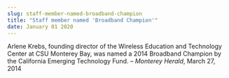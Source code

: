 ```yaml
---
slug: staff-member-named-broadband-champion
title: "Staff member named 'Broadband Champion'"
date: January 01 2020
---
```


<p>Arlene Krebs, founding director of the Wireless Education and Technology Center at CSU Monterey Bay, was named a 2014 Broadband Champion by the California Emerging Technology Fund. – <em>Monterey Herald</em>, March 27, 2014
</p>
